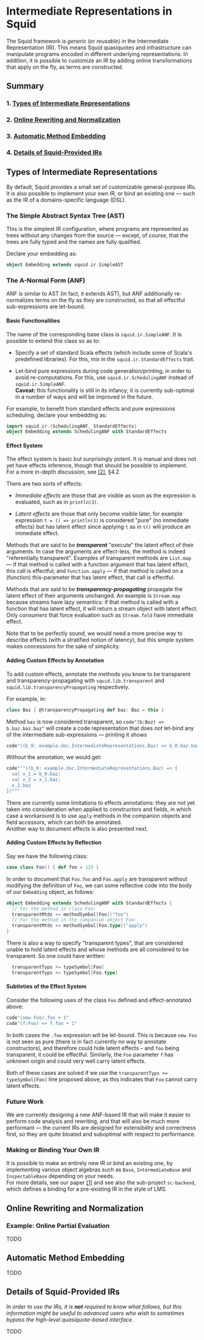 # Intermediate Representations in Squid

The Squid framework is _generic_ (or _reusable_) in the Intermediate Representation (IR).
This means Squid quasiquotes and infrastructure can manipulate programs encoded in different underlying representations.
In addition, it is possible to customize an IR by adding online transformations that apply on the fly, as terms are constructed.
<a name="qsr"></a>


## Summary

### 1. [Types of Intermediate Representations](#ir-types)
### 2. [Online Rewriting and Normalization](#rwg-norm)
### 3. [Automatic Method Embedding](#mtd-embed)
### 4. [Details of Squid-Provided IRs](#details)












<a name="ir-types"></a>
## Types of Intermediate Representations

By default, Squid provides a small set of customizable general-purpose IRs.
It is also possible to implement your own IR, or bind an existing one 
–– such as the IR of a domains-specific language (DSL).


### The Simple Abstract Syntax Tree (AST)

This is the simplest IR configuration, where programs are represented as trees without any changes from the source –– except, of course, that the trees are fully typed and the names are fully qualified.

Declare your embedding as:
```scala
object Embedding extends squid.ir.SimpleAST
```

<!-- **Details:**  -->
<!-- #### Details -->


### The A-Normal Form (ANF)

ANF is similar to AST (in fact, it extends AST), but ANF additionally re-normalizes terms on the fly as they are constructed, 
so that all effectful sub-expressions are let-bound.


#### Basic Functionalities

The name of the corresponding base class is `squid.ir.SimpleANF`.
It is possible to extend this class so as to:

 * Specify a set of standard Scala effects (which include some of Scala's predefined libraries). For this, mix in the `squid.ir.StandardEffects` trait.
 
 * Let-bind pure expressions during code generation/printing, in order to avoid re-computations. For this, use `squid.ir.SchedulingANF` instead of `squid.ir.SimpleANF`.  
 **Caveat:** this functionality is still in its infancy; 
 it is currently sub-optimal in a number of ways and will be improved in the future.

For example, to benefit from standard effects and pure expressions scheduling,
declare your embedding as:
```scala
import squid.ir.{SchedulingANF, StandardEffects}
object Embedding extends SchedulingANF with StandardEffects
```


#### Effect System

The effect system is basic but surprisingly potent. 
It is manual and does not yet have effects inference, though that should be possible to implement.  
For a more in-depth discussion, see [[2]](/README.md#gpce17), §4.2.

There are two sorts of effects: 

 * _Immediate effects_ are those that are visible as soon as the expression is evaluated, 
   such as in `println(3)`.
 
 * _Latent effects_ are those that only become visible later, for example expression `t = () => println(3)` is considered "pure" (no immediate effects) but has latent effect since applying `t` as in `t()` will produce an immediate effect.
 
Methods that are said to be **_transparent_** "execute" the latent effect of their arguments. 
In case the arguments are effect-less, the method is indeed "referentially transparent". Examples of transparent methods are `List.map` –– if that method is called with a function argument that has latent effect, this call is effectful; and `Function.apply` –– if that method is called on a (function) this-parameter that has latent effect, that call is effectful.

Methods that are said to be **_transparency-propagating_** propagate the latent effect of their arguments unchanged. An example is `Stream.map` because streams have lazy semantics:
if that method is called with a function that has latent effect, 
it will return a stream object with latent effect. 
Only _consumers_ that force evaluation such as `Stream.fold` have immediate effect.

Note that to be perfectly sound, we would need a more precise way to describe effects (with a stratified notion of latency), but this simple system makes concessions for the sake of simplicity.


#### Adding Custom Effects by Annotation
<!-- ##### By Annotation -->

To add custom effects, annotate the methods you know to be transparent and transparency-propagating with `squid.lib.transparent` and `squid.lib.transparencyPropagating` respectively.

For example, in:
```scala
class Baz { @transparencyPropagating def baz: Baz = this }
```

Method `baz` is now considered transparent, 
so `code"(b:Baz) => b.baz.baz.baz"` will create a code representation that does _not_ let-bind any of the intermediate sub-expressions –– printing it shows

```scala
code"((b_0: example.doc.IntermediateRepresentations.Baz) => b_0.baz.baz.baz)"
```

Without the annotation, we would get:

```scala
code"""((b_0: example.doc.IntermediateRepresentations.Baz) => {
  val x_1 = b_0.baz;
  val x_2 = x_1.baz;
  x_2.baz
})"""
```

There are currently some limitations to effects annotations:
they are not yet taken into consideration when applied to constructors and fields, 
in which case a workaround is to use `apply` methods in the companion objects and field accessors,
which can both be annotated.  
Another way to document effects is also presented next.


<!-- ##### Manually -->
<!-- #### Adding Custom Effects Manually -->
<!-- #### Adding Custom Effects Reflectively -->
#### Adding Custom Effects by Reflection

Say we have the following class:

```scala
case class Foo() { def foo = 123 }
```

In order to document that `Foo.foo` and `Foo.apply` are transparent without modifying the definition of `Foo`, 
we can some reflective code into the body of our `Embedding` object, as follows:

```scala
object Embedding extends SchedulingANF with StandardEffects {
  // For the method in class Foo:
  transparentMtds += methodSymbol[Foo]("foo")
  // For the method in the companion object Foo:
  transparentMtds += methodSymbol[Foo.type]("apply")
}
```

There is also a way to specify "transparent types", 
that are considered unable to hold latent effects and whose methods are all considered to be transparent. So one could have written:

```scala
  transparentTyps += typeSymbol[Foo]
  transparentTyps += typeSymbol[Foo.type]
```


#### Subtleties of the Effect System


Consider the following uses of the class `Foo` defined and effect-annotated above:

```scala
code"(new Foo).foo + 1"
code"(f:Foo) => f.foo + 1"
```

In both cases the `.foo` expression will be let-bound. 
This is because `new Foo` is not seen as pure (there is in fact currently no way to annotate constructors), and therefore could hide latent effects – and `foo` being transparent, it could be effectful. Similarly, the `Foo` parameter `f` has unknown origin and could very well carry latent effects.

Both of these cases are solved if we use the `transparentTyps += typeSymbol[Foo]` line proposed above, as this indicates that `Foo` cannot carry latent effects.









### Future Work

We are currently designing a new ANF-based IR that will make it easier to perform code analysis and rewriting, and that will also be much more performant –– the current IRs are designed for extensibility and correctness first, so they are quite bloated and suboptimal with respect to performance.



### Making or Binding Your Own IR

It is possible to make an entirely new IR or bind an existing one, 
by implementing various object algebras such as `Base`, `IntermediateBase` and `InspectableBase`
depending on your needs.  
For more details, see our paper [[1]](/README.md#scala17) and see also the sub-project `sc-backend`, which defines a binding for a pre-existing IR in the style of LMS.












<a name="rwg-norm"></a>
## Online Rewriting and Normalization



### Example: Online Partial Evaluation

TODO




<a name="mtd-embed"></a>
## Automatic Method Embedding

TODO




<a name="details"></a>
## Details of Squid-Provided IRs

_In order to use the IRs, it is **not** required to know what follows, 
but this information might be useful to advanced users who wish to sometimes bypass the high-level quasiquote-based interface._

TODO











